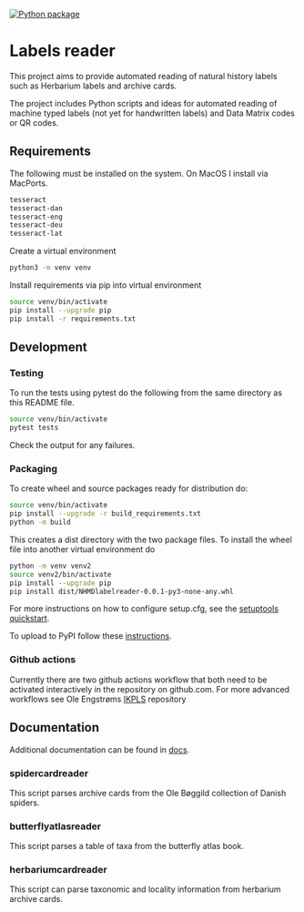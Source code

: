 [![Python package](https://github.com/NHMDenmark/NHMDlabelreader/actions/workflows/python-package.yml/badge.svg)](https://github.com/NHMDenmark/NHMDlabelreader/actions/workflows/python-package.yml)

# Labels reader
This project aims to provide automated reading of natural history labels such as Herbarium labels and archive cards.

The project includes Python scripts and ideas for automated reading of machine typed labels (not yet for handwritten labels) and Data Matrix codes or QR codes.

## Requirements
The following must be installed on the system. On MacOS I install via MacPorts.
```sh
tesseract
tesseract-dan
tesseract-eng
tesseract-deu
tesseract-lat
```

Create a virtual environment
```sh
python3 -m venv venv
```

Install requirements via pip into virtual environment
```sh
source venv/bin/activate
pip install --upgrade pip
pip install -r requirements.txt
```

## Development

### Testing
To run the tests using pytest do the following from the same directory as this README file.
```sh
source venv/bin/activate
pytest tests
```
Check the output for any failures.

### Packaging
To create wheel and source packages ready for distribution do:
```sh
source venv/bin/activate
pip install --upgrade -r build_requirements.txt
python -m build
```
This creates a dist directory with the two package files. To install the wheel file into another virtual environment do
```sh
python -m venv venv2
source venv2/bin/activate
pip install --upgrade pip
pip install dist/NHMDlabelreader-0.0.1-py3-none-any.whl
```

For more instructions on how to configure setup.cfg, see the [setuptools quickstart](https://setuptools.pypa.io/en/latest/userguide/quickstart.html#).

To upload to PyPI follow these [instructions](https://packaging.python.org/en/latest/tutorials/packaging-projects/).

### Github actions
Currently there are two github actions workflow that both need to be
activated interactively in the repository on github.com.
For more advanced workflows see Ole Engstrøms [IKPLS](https://github.com/Sm00thix/IKPLS/tree/main) repository 

## Documentation
Additional documentation can be found in [docs](https://github.com/NHMDenmark/NHMDlabelreader/tree/main/docs).

### spidercardreader
This script parses archive cards from the Ole Bøggild collection of Danish spiders.

### butterflyatlasreader
This script parses a table of taxa from the butterfly atlas book.

### herbariumcardreader
This script can parse taxonomic and locality information from herbarium 
archive cards.


